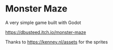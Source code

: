 # Monster Maze

A very simple game built with Godot

https://dbusteed.itch.io/monster-maze

Thanks to https://kenney.nl/assets for the sprites
